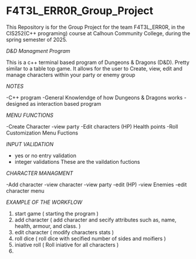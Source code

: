 # F4T3L_ERR0R_Group_Project
This Repository is for the Group Project for the team F4T3L_ERR0R,
in the CIS252(C++ programing) course at Calhoun Community College,
during the spring semester of 2025.

*D&D Managment Program*

This is a c++ terminal based program of Dungeons & Dragons (D&D).
Pretty similar to a table top game.
It allows for the user to Create, view, edit and manage characters within your party or enemy group

*NOTES*

-C++ program
-General Knowlendge of how Dungeons & Dragons works
-designed as interaction based program

*MENU FUNCTIONS*

-Create Character
-view party
-Edit characters (HP) Health points
-Roll Customization
Menu Fuctions

*INPUT VALIDATION*

- yes or no entry validation
- integer validations
These are the vaildation fuctions


*CHARACTER MANAGMENT*

-Add character
-view character
-view party
-edit (HP)
-view Enemies
-edit character menu


*EXAMPLE OF THE WORKFLOW*

1. start game ( starting the program )
2. add character ( add character and secify attributes such as, name, health, armour, and class. )
3. edit character ( modify characters stats )
4. roll dice ( roll dice with secified number of sides and moifiers )
5. iniative roll ( Roll iniative for all characters )
6. 


